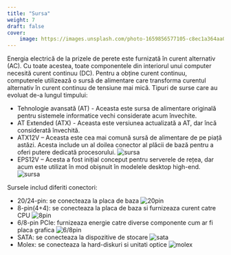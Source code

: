 ```yaml
---
title: "Sursa"
weight: 7
draft: false
cover:
    image: https://images.unsplash.com/photo-1659856577105-c8ec1a364aa0?ixlib=rb-4.0.3&ixid=MnwxMjA3fDB8MHxwaG90by1wYWdlfHx8fGVufDB8fHx8&auto=format&fit=crop&w=800&h=600&q=80
---
```

Energia electrică de la prizele de perete este furnizată în curent alternativ (AC). Cu toate acestea, toate componentele din interiorul unui computer necesită curent continuu (DC). Pentru a obține curent continuu, computerele utilizează o sursă de alimentare care transforma curentul alternativ în curent continuu de tensiune mai mică.
Tipuri de surse care au evoluat de-a lungul timpului: 
- Tehnologie avansată (AT) - Aceasta este sursa de alimentare originală pentru sistemele informatice vechi considerate acum învechite. 
- AT Extended (ATX) - Aceasta este versiunea actualizată a AT, dar încă considerată învechită. 
- ATX12V – Aceasta este cea mai comună sursă de alimentare de pe piață astăzi. Acesta include un al doilea conector al plăcii de bază pentru a oferi putere dedicată procesorului.
![sursa](https://external-content.duckduckgo.com/iu/?u=https%3A%2F%2Fimages.idgesg.net%2Fimages%2Farticle%2F2019%2F06%2Fseasonic-100799178-orig.jpg&f=1&nofb=1&ipt=8eae93931ffeacc56b6d25cf99382be96b772ab14af23f0cd444346f6701ef2e&h=600&ipo=images)
- EPS12V – Acesta a fost inițial conceput pentru serverele de rețea, dar acum este utilizat în mod obișnuit în modelele desktop high-end.
![sursa](https://external-content.duckduckgo.com/iu/?u=https%3A%2F%2Fimages-na.ssl-images-amazon.com%2Fimages%2FI%2F61vwak3KZXL._AC_SL1000_.jpg&f=1&nofb=1&ipt=a58004e631a171ab1539a644e1f88755675956c5909ead88e1541f334cc6b769&h=500&ipo=images)

Sursele includ diferiti conectori:
* 20/24-pin: se conecteaza la placa de baza
![20pin](https://external-content.duckduckgo.com/iu/?u=https%3A%2F%2Fcdn11.bigcommerce.com%2Fs-qfzamxn9kz%2Fimages%2Fstencil%2Foriginal%2Fproducts%2F231553%2F264536%2FMICRO-ATX-3__94745.1559919434.jpg%3Fc%3D2&f=1&nofb=1&ipt=944dfbe819c5efa959bffa7cb645b568b536cfcb0fadfcd66e0f73852514698c&h=400&ipo=images)
* 8-pin(4+4): se conecteaza la placa de baza si furnizeaza curent catre CPU
![8pin](https://external-content.duckduckgo.com/iu/?u=https%3A%2F%2Fae01.alicdn.com%2Fkf%2FHTB1JoYgXcfrK1Rjy1Xdq6yemFXaM%2FCPU-8-Pin-to-4-4-Pin-ATX-Power-supply-Cable-CPU-8Pin-to-8pin-Conversion.jpg&f=1&nofb=1&ipt=bccdad4d4ac2adb15e3fc138bc17203022d668e6b35f8c6f7036315c87c41d81&h=500&ipo=images)
* 6/8-pin PCIe: furnizeaza energie catre diverse componente cum ar fi placa grafica
![6/8pin](https://external-content.duckduckgo.com/iu/?u=https%3A%2F%2Fsc01.alicdn.com%2Fkf%2FHTB1pD_anjnD8KJjSspbq6zbEXXaQ%2F200095859%2FHTB1pD_anjnD8KJjSspbq6zbEXXaQ.jpg&f=1&nofb=1&ipt=9380b47147c020b155f895b93cb131d59a25f37dd5551140bc7218a868594481&h=500&ipo=images)
* SATA: se conecteaza la dispozitive de stocare
![sata](https://external-content.duckduckgo.com/iu/?u=https%3A%2F%2Fi5.walmartimages.com%2Fasr%2F75d5d258-3606-41eb-a62a-c6e580731047_1.3665e39c7e8672b0cc82f21cef93654c.jpeg&f=1&nofb=1&ipt=075bfbce0015ac903f08e19903ad3283dbfaad9c7667e8bfeded591146c29be0&h=500&ipo=images)
* Molex: se conecteaza la hard-diskuri si unitati optice
![molex](https://external-content.duckduckgo.com/iu/?u=https%3A%2F%2Ftse2.mm.bing.net%2Fth%3Fid%3DOIP.pf_Cj63oYGYsxQYoUPEjswHaHa%26pid%3DApi&f=1&ipt=986b77ef6f2a32c2df1b7427db9a961a8e9fdddb175850ec9cd9e3c67ccec4be&ipo=images)